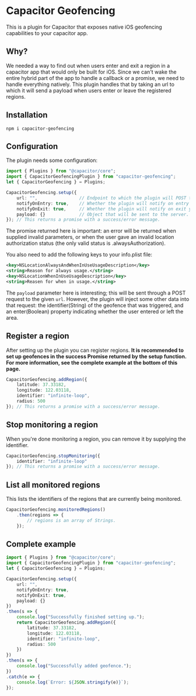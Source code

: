 # Capacitor Geofencing
This is a plugin for Capacitor that exposes native iOS geofencing capabilities to your capacitor app. 



## Why?

We needed a way to find out when users enter and exit a region in a capacitor app that would only be built for iOS. Since we can't wake the entire hybrid part of the app to handle a callback or a promise, we need to handle everything natively. This plugin handles that by taking an url to which it will send a payload when users enter or leave the registered regions.



## Installation

`npm i capacitor-geofencing`



## Configuration

The plugin needs some configuration:

```typescript
import { Plugins } from "@capacitor/core";
import { CapacitorGeofencingPlugin } from "capacitor-geofencing";
let { CapacitorGeofencing } = Plugins;

CapacitorGeofencing.setup({
    url: "", 				// Endpoint to which the plugin will POST the payload.
    notifyOnEntry: true, 	// Whether the plugin will notify on entry yes or no.
    notifyOnExit: true,		// Whether the plugin will notify on exit yes or no.
    payload: {}				// Object that will be sent to the server.
}); // This returns a promise with a success/error message.
```

The promise returned here is important: an error will be returned when supplied invalid parameters, or when the user gave an invalid location authorization status (the only valid status is .alwaysAuthorization).

You also need to add the following keys to your info.plist file:

```xml
<key>NSLocationAlwaysAndWhenInUseUsageDescription</key>
<string>Reason for always usage.</string>
<key>NSLocationWhenInUseUsageDescription</key>
<string>Reasen for when in usage.</string>
```

The `payload` parameter here is interesting; this will be sent through a POST request to the given `url`. However, the plugin will inject some other data into that request: the identifier(String) of the geofence that was triggered, and an enter(Boolean) property indicating whether the user entered or left the area.



## Register a region

After setting up the plugin you can register regions. **It is recommended to set up geofences in the success Promise returned by the setup function. For more information, see the complete example at the bottom of this page.**

```typescript
CapacitorGeofencing.addRegion({
    latitude: 37.33182,
    longitude: 122.03118,
    identifier: "infinite-loop",
    radius: 500
});	// This returns a promise with a success/error message.
```



## Stop monitoring a region

When you're done monitoring a region, you can remove it by supplying the identifier.

```typescript
CapacitorGeofencing.stopMonitoring({
    identifier: "infinite-loop"
});	// This returns a promise with a success/error message.
```



## List all monitored regions

This lists the identifiers of the regions that are currently being monitored.

```typescript
CapacitorGeofencing.monitoredRegions()
    .then(regions => {
    	// regions is an array of Strings.
    });
```



## Complete example

```typescript
import { Plugins } from "@capacitor/core";
import { CapacitorGeofencingPlugin } from "capacitor-geofencing";
let { CapacitorGeofencing } = Plugins;

CapacitorGeofencing.setup({
    url: "",
    notifyOnEntry: true,
    notifyOnExit: true,
    payload: {}
})
.then(s => {
    console.log("Successfully finished setting up.");
    return CapacitorGeofencing.addRegion({
        latitude: 37.33182,
        longitude: 122.03118,
        identifier: "infinite-loop",
        radius: 500
    })
})
.then(s => {
    console.log("Successfully added geofence.");
})
.catch(e => {
    console.log(`Error: ${JSON.stringify(e)}`);
});
```
